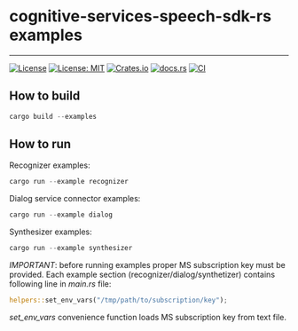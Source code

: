 # cognitive-services-speech-sdk-rs examples

---
[![License](https://img.shields.io/badge/License-Apache-blue.svg)](LICENSE-APACHE)
[![License: MIT](https://img.shields.io/badge/License-MIT-yellow.svg)](LICENSE-MIT)
[![Crates.io][crates-badge]][crates-url]
[![docs.rs][rustdoc-badge]][rustdoc-url]
[![CI](https://github.com/jabber-tools/cognitive-services-speech-sdk-rs/actions/workflows/github-actions-rust-ci.yml/badge.svg)](https://github.com/jabber-tools/cognitive-services-speech-sdk-rs/actions/workflows/github-actions-rust-ci.yml)

[crates-badge]: https://img.shields.io/crates/v/cognitive-services-speech-sdk-rs.svg
[crates-url]: https://crates.io/crates/cognitive-services-speech-sdk-rs
[rustdoc-badge]: https://img.shields.io/badge/docs.rs-1.1.0-green.svg
[rustdoc-url]: https://docs.rs/cognitive-services-speech-sdk-rs


## How to build

```rust
cargo build --examples
```

## How to run

Recognizer examples:

```rust
cargo run --example recognizer
```

Dialog service connector examples:

```rust
cargo run --example dialog
```

Synthesizer examples:

```rust
cargo run --example synthesizer
```

*IMPORTANT*: before running examples proper MS subscription key must be provided. Each example section (recognizer/dialog/synthetizer) contains following line  in *main.rs* file:

```rust
helpers::set_env_vars("/tmp/path/to/subscription/key");
```
*set_env_vars* convenience function loads MS subscription key from text file.
